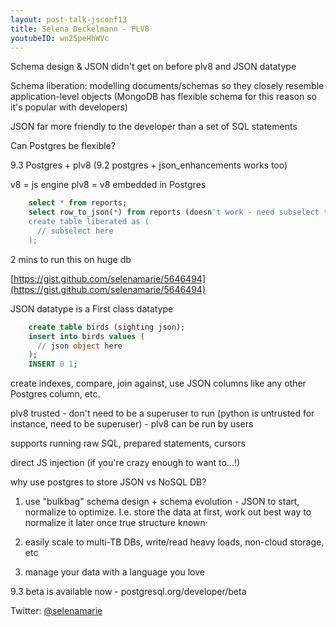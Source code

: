 ```yaml
---
layout: post-talk-jsconf13
title: Selena Deckelmann - PLV8
youtubeID: wn2SpeHhWVc
---
```


Schema design & JSON didn't get on before plv8 and JSON datatype

Schema liberation:
modelling documents/schemas so they closely resemble application-level objects
(MongoDB has flexible schema for this reason so it's popular with developers)

JSON far more friendly to the developer than a set of SQL statements

Can Postgres be flexible?

9.3 Postgres + plv8
(9.2 postgres + json\_enhancements works too)

v8 = js engine
plv8 = v8 embedded in Postgres

```sql
    select * from reports;
    select row_to_json(*) from reports (doesn't work - need subselect to achieve it)
    create table liberated as (
      // subselect here
    );
```

2 mins to run this on huge db

[https://gist.github.com/selenamarie/5646494](https://gist.github.com/selenamarie/5646494)

JSON datatype is a First class datatype

```sql
    create table birds (sighting json);
    insert into birds values (
      // json object here
    );
    INSERT 0 1;
```

create indexes, compare, join against, use JSON columns like any other Postgres
column, etc.

plv8 trusted - don't need to be a superuser to run (python is untrusted for
instance, need to be superuser) - plv8 can be run by users

supports running raw SQL, prepared statements, cursors

direct JS injection (if you're crazy enough to want to...!)

why use postgres to store JSON vs NoSQL DB?
1. use "bulkbag" schema design + schema evolution - JSON to start, normalize to
optimize. I.e. store the data at first, work out best way to normalize it later
once true structure known·

2. easily scale to multi-TB DBs, write/read heavy loads, non-cloud storage, etc

3. manage your data with a language you love

9.3 beta is available now - postgresql.org/developer/beta

Twitter: [@selenamarie](http://twitter.com/selenamarie)

